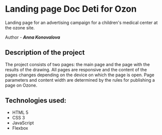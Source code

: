 Landing page Doc Deti for Ozon
=====================
Landing page for an advertising campaign for a children's medical center at the ozone site.

Author - ***Anna Konovalova***

Description of the project
-----------------------------------
The project consists of two pages: the main page and the page with the results of the drawing. All pages are responsive and the content of the pages changes depending on the device on which the page is open. Page parameters and content width are determined by the rules for publishing a page on Ozone.

Technologies used:
-----------------------------------
* HTML 5
* CSS 3
* JavaScript
* Flexbox
